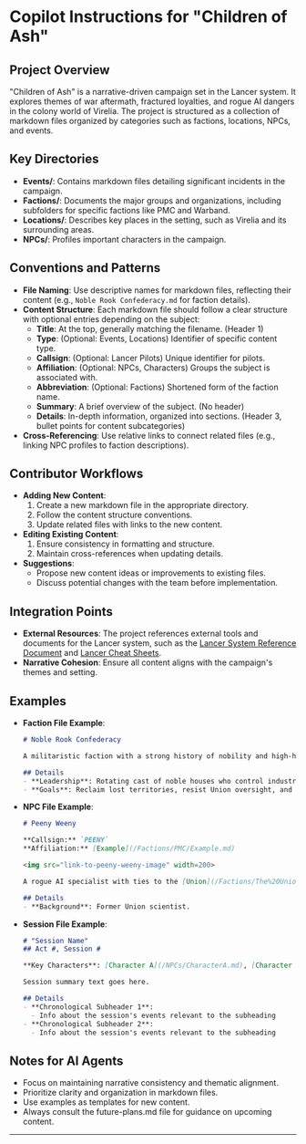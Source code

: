 # Copilot Instructions for "Children of Ash"

## Project Overview
"Children of Ash" is a narrative-driven campaign set in the Lancer system. It explores themes of war aftermath, fractured loyalties, and rogue AI dangers in the colony world of Virelia. The project is structured as a collection of markdown files organized by categories such as factions, locations, NPCs, and events.

## Key Directories
- **Events/**: Contains markdown files detailing significant incidents in the campaign.
- **Factions/**: Documents the major groups and organizations, including subfolders for specific factions like PMC and Warband.
- **Locations/**: Describes key places in the setting, such as Virelia and its surrounding areas.
- **NPCs/**: Profiles important characters in the campaign.

## Conventions and Patterns
- **File Naming**: Use descriptive names for markdown files, reflecting their content (e.g., `Noble Rook Confederacy.md` for faction details).
- **Content Structure**: Each markdown file should follow a clear structure with optional entries depending on the subject:
  - **Title**: At the top, generally matching the filename. (Header 1)
  - **Type**: (Optional: Events, Locations) Identifier of specific content type.
  - **Callsign**: (Optional: Lancer Pilots) Unique identifier for pilots.
  - **Affiliation**: (Optional: NPCs, Characters) Groups the subject is associated with.
  - **Abbreviation**: (Optional: Factions) Shortened form of the faction name.
  - **Summary**: A brief overview of the subject. (No header)
  - **Details**: In-depth information, organized into sections. (Header 3, bullet points for content subcategories)
- **Cross-Referencing**: Use relative links to connect related files (e.g., linking NPC profiles to faction descriptions).

## Contributor Workflows
- **Adding New Content**:
  1. Create a new markdown file in the appropriate directory.
  2. Follow the content structure conventions.
  3. Update related files with links to the new content.
- **Editing Existing Content**:
  1. Ensure consistency in formatting and structure.
  2. Maintain cross-references when updating details.
- **Suggestions**:
  - Propose new content ideas or improvements to existing files.
  - Discuss potential changes with the team before implementation.

## Integration Points
- **External Resources**: The project references external tools and documents for the Lancer system, such as the [Lancer System Reference Document](https://compcon.app/) and [Lancer Cheat Sheets](https://lancer-rules.carrd.co/).
- **Narrative Cohesion**: Ensure all content aligns with the campaign's themes and setting.

## Examples
- **Faction File Example**:
  ```markdown
  # Noble Rook Confederacy

  A militaristic faction with a strong history of nobility and high-houses.

  ## Details
  - **Leadership**: Rotating cast of noble houses who control industry and trade.
  - **Goals**: Reclaim lost territories, resist Union oversight, and quell growing AI dangers.
  ```

- **NPC File Example**:
  ```markdown
  # Peeny Weeny

  **Callsign:** `PEENY`  
  **Affiliation:** [Example](/Factions/PMC/Example.md)  

  <img src="link-to-peeny-weeny-image" width=200>  

  A rogue AI specialist with ties to the [Union](/Factions/The%20Union.md) and a grudge against the [Echo Reliquary](/Factions/Warband/Echo%20Reliquary.md).

  ## Details
  - **Background**: Former Union scientist.
  ```

- **Session File Example**:
  ```markdown
  # "Session Name"
  ## Act #, Session #

  **Key Characters**: [Character A](/NPCs/CharacterA.md), [Character B](/NPCs/CharacterB.md)

  Session summary text goes here.

  ## Details
  - **Chronological Subheader 1**:
    - Info about the session's events relevant to the subheading
  - **Chronological Subheader 2**:
    - Info about the session's events relevant to the subheading
  ```

## Notes for AI Agents
- Focus on maintaining narrative consistency and thematic alignment.
- Prioritize clarity and organization in markdown files.
- Use examples as templates for new content.
- Always consult the future-plans.md file for guidance on upcoming content.

---
